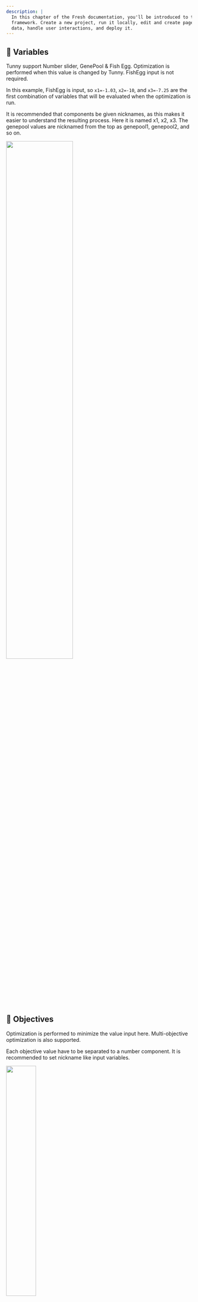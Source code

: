 ```yaml
---
description: |
  In this chapter of the Fresh documentation, you'll be introduced to the
  framework. Create a new project, run it locally, edit and create pages, fetch
  data, handle user interactions, and deploy it.
---
```


## :ocean: Variables

Tunny support Number slider, GenePool & Fish Egg. Optimization is performed when
this value is changed by Tunny. FishEgg input is not required.

In this example, FishEgg is input, so `x1=-1.03`, `x2=-10`, and `x3=-7.25` are
the first combination of variables that will be evaluated when the optimization
is run.

It is recommended that components be given nicknames, as this makes it easier to
understand the resulting process. Here it is named x1, x2, x3. The genepool
values are nicknamed from the top as genepool1, genepool2, and so on.

<img width="60%" src="https://user-images.githubusercontent.com/23289252/208358693-79efbfae-3527-4f26-8d5d-81fe582ebf99.png">

## :whale2: Objectives

Optimization is performed to minimize the value input here. Multi-objective
optimization is also supported.

Each objective value have to be separated to a number component. It is
recommended to set nickname like input variables.

<img width="40%" src="https://user-images.githubusercontent.com/23289252/178102527-4d8a90f1-c2d6-4611-8b20-ea655c9f752b.png">

## :fried_shrimp: Attributes

This input is optional.

The Construct Fish Attribute component allows you to set an Attribute for each
trial of optimization. "ZUI" is supported, so you can increase the number of
inputs to any number and set Attribute.

The nickname of the Construct Fish Attribute component input is stored paired
with the value entered as the name of that Attribute.

### Geometry

The Geometry input has a special meaning; what is entered here will be displayed
as a Geometry when the results are sorted in the FishMarket component described
below. `Curve`, `Surface`, `Mesh`, `Brep`, and `SubD` are supported, but inputs
other than Mesh are not recommended due to the large size of the resulting file.

### Constraint

The Constraint inputs are also special inputs. The values entered here are the
constraints in the optimization. When this value is less than 0, the trial is
feasible. Constraint conditions are supported by `TPE`, `GP` and `NSGAII`.

Tunny's optimization constraints are called "soft constraint". Although some
optimization results may not satisfy the constraint, the information that they
do not satisfy is also used to find the optimal solution.

<img width="60%" alt="image" src="https://user-images.githubusercontent.com/23289252/188254609-3c8432ba-3f1c-45f4-bd2a-9e3f08271c2b.png">
